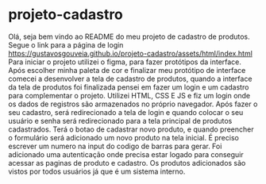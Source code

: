 # projeto-cadastro
Olá, seja bem vindo ao README do meu projeto de cadastro de produtos. 
Segue o link para a página de login https://gustavosgouveia.github.io/projeto-cadastro/assets/html/index.html
Para iniciar o projeto utilizei o figma, para fazer protótipos da interface. Após escolher minha paleta de cor e finalizar meu protótipo de interface comecei a desenvolver a tela de cadastro de produtos, quando a interface da tela de produtos foi finalizada pensei em fazer um login e um cadastro para complementar o projeto. 
Utilizei HTML, CSS E JS e fiz um login onde os dados de registros são armazenados no próprio navegador. 
Após fazer o seu cadastro, será redirecionado a tela de login e quando colocar o seu usuário e senha será redirecionado para a tela principal de produtos cadastrados. Terá o botao de cadastrar novo produto, e quando preencher o formulário será adicionado um novo produto na tela inicial.
É preciso escrever um numero na input do codigo de barras para gerar.
Foi adicionado uma autenticação onde precisa estar logado para conseguir acessar as paginas de produto e cadastro.
Os produtos adicionados são vistos por todos usuários já que é um sistema interno.